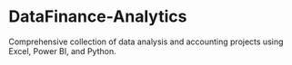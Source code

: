 # DataFinance-Analytics
Comprehensive collection of data analysis and accounting projects using Excel, Power BI, and Python.
